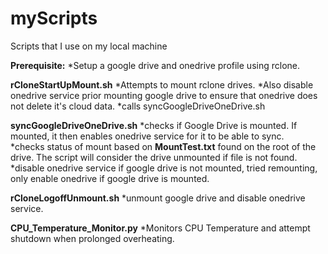 # myScripts
Scripts that I use on my local machine

**Prerequisite:**
*Setup a google drive and onedrive profile using rclone.

**rCloneStartUpMount.sh**
*Attempts to mount rclone drives. 
*Also disable onedrive service prior mounting google drive to ensure that onedrive does not delete it's cloud data.
*calls syncGoogleDriveOneDrive.sh

**syncGoogleDriveOneDrive.sh**
*checks if Google Drive is mounted. If mounted, it then enables onedrive service for it to be able to sync.\
*checks status of mount based on **MountTest.txt** found on the root of the drive. The script will consider the drive unmounted if file is not found.
*disable onedrive service if google drive is not mounted, tried remounting, only enable onedrive if google drive is mounted.

**rCloneLogoffUnmount.sh**
*unmount google drive and disable onedrive service.

**CPU_Temperature_Monitor.py**
*Monitors CPU Temperature and attempt shutdown when prolonged overheating.
